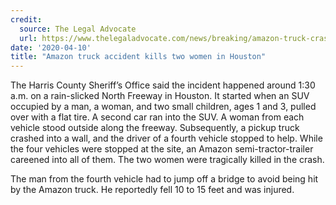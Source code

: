 ```yaml
---
credit:
  source: The Legal Advocate
  url: https://www.thelegaladvocate.com/news/breaking/amazon-truck-crash-houston-north-freeway
date: '2020-04-10'
title: "Amazon truck accident kills two women in Houston"
---
```

The Harris County Sheriff’s Office said the incident happened around 1:30 a.m. on a rain-slicked North Freeway in Houston.
It started when an SUV occupied by a man, a woman, and two small children, ages 1 and 3, pulled over with a flat tire. A second car ran into the SUV. A woman from each vehicle stood outside along the freeway. Subsequently, a pickup truck crashed into a wall, and the driver of a fourth vehicle stopped to help.
While the four vehicles were stopped at the site, an Amazon semi-tractor-trailer careened into all of them.
The two women were tragically killed in the crash.

The man from the fourth vehicle had to jump off a bridge to avoid being hit by the Amazon truck. He reportedly fell 10 to 15 feet and was injured.
